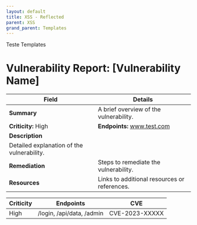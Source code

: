 ```yaml
---
layout: default
title: XSS - Reflected
parent: XSS
grand_parent: Templates
---
```


Teste Templates



# Vulnerability Report: [Vulnerability Name]

| **Field**       | **Details**                                      |
|-----------------|--------------------------------------------------|
| **Summary**     | A brief overview of the vulnerability.           |
| **Criticity:** High| **Endpoints:** www.test.com | **CVE:** CVE-2023-XXXXX    |
| **Description**                                                    |
| Detailed explanation of the vulnerability.                         |
| **Remediation** | Steps to remediate the vulnerability.            |
| **Resources**   | Links to additional resources or references.     |

| **Criticity** | **Endpoints**            | **CVE**       |
|---------------|--------------------------|---------------|
| High          | /login, /api/data, /admin | CVE-2023-XXXXX |
